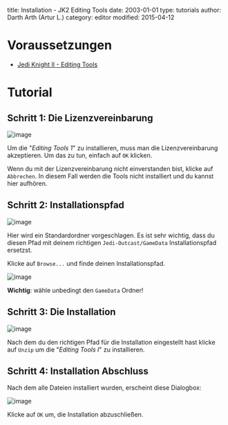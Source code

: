 ﻿title: Installation - JK2 Editing Tools
date: 2003-01-01
type: tutorials
author: Darth Arth (Artur L.)
category: editor
modified: 2015-04-12

# Voraussetzungen

*   [Jedi Knight II - Editing Tools](http://www.jk2files.com/file.info?ID=2433)

# Tutorial

## Schritt 1: Die Lizenzvereinbarung

![image]({filename}installation-jk2-editing-tools/et1_step1.jpg)

Um die "_Editing Tools 1_" zu installieren, muss man die Lizenzvereinbarung akzeptieren. Um das zu tun, einfach auf `OK` klicken.

Wenn du mit der Lizenzvereinbarung nicht einverstanden bist, klicke auf `Abbrechen`. In diesem Fall werden die Tools nicht installiert und du kannst hier aufhören.

## Schritt 2: Installationspfad

![image]({filename}installation-jk2-editing-tools/et1_step2.jpg)

Hier wird ein Standardordner vorgeschlagen. Es ist sehr wichtig, dass du diesen Pfad mit deinem richtigen `Jedi-Outcast/GameData` Installationspfad ersetzst.

Klicke auf  `Browse...` und finde deinen Installationspfad.

![image]({filename}installation-jk2-editing-tools/et1_step4.jpg)

<div class="alert alert-warning"><strong>Wichtig</strong>: wähle unbedingt den <code>GameData</code> Ordner!</div>

## Schritt 3: Die Installation

![image]({filename}installation-jk2-editing-tools/et1_step5.jpg)

Nach dem du den richtigen Pfad für die Installation eingestellt hast klicke auf `Unzip` um die "_Editing Tools I_" zu installieren.

## Schritt 4: Installation Abschluss

Nach dem alle Dateien installiert wurden, erscheint diese Dialogbox:

![image]({filename}installation-jk2-editing-tools/et1_step6.jpg)

Klicke auf `OK` um, die Installation abzuschließen.
